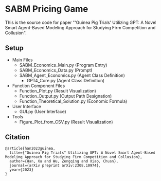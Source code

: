 # SABM Pricing Game
This is the source code for paper "'Guinea Pig Trials' Utilizing GPT: A Novel Smart Agent-Based Modeling Approach for Studying Firm Competition and Collusion".

## Setup
- Main Files
  - SABM_Economics_Main.py (Program Entry)
  - SABM_Economics_Data.py (Prompt)
  - SABM_Agent_Economics.py (Agent Class Definition)
    - GPT4_Core.py (Agent Class Definition)
- Function Component Files
  - Function_Plot.py (Result Visualization)
  - Function_Output.py (Output Path Designation)
  - Function_Theoretical_Solution.py (Economic Formula)
- User Interface
  - GUI.py (User Interface)
- Tools
  - Figure_Plot_from_CSV.py (Result Visualization)

## Citation
```
@article{han2023guinea,
  title={"Guinea Pig Trials" Utilizing GPT: A Novel Smart Agent-Based Modeling Approach for Studying Firm Competition and Collusion},
  author={Han, Xu and Wu, Zengqing and Xiao, Chuan},
  journal={arXiv preprint arXiv:2308.10974},
  year={2023}
}
```
